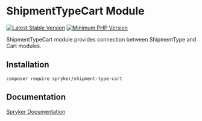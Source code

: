 # ShipmentTypeCart Module
[![Latest Stable Version](https://poser.pugx.org/spryker/shipment-type-cart/v/stable.svg)](https://packagist.org/packages/spryker/shipment-type-cart)
[![Minimum PHP Version](https://img.shields.io/badge/php-%3E%3D%208.3-8892BF.svg)](https://php.net/)

ShipmentTypeCart module provides connection between ShipmentType and Cart modules.

## Installation

```
composer require spryker/shipment-type-cart
```

## Documentation

[Spryker Documentation](https://docs.spryker.com)
